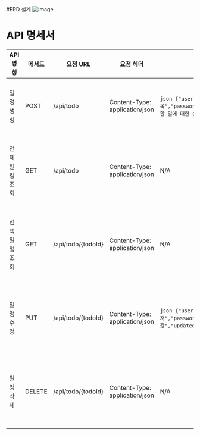 #ERD 설계
![image](https://github.com/user-attachments/assets/3463fef3-32c0-47e5-a002-c080fa307e03)

# API 명세서

| API 명칭   | 메서드    | 요청 URL             | 요청 헤더                          | 요청 본문                                                                                                                                         | 응답 코드 | 설명          | 응답 본문                                                                                                                                                |
|----------|--------|--------------------|--------------------------------|-----------------------------------------------------------------------------------------------------------------------------------------------|-------|-------------|------------------------------------------------------------------------------------------------------------------------------------------------------|
| 일정 생성    | POST   | /api/todo          | Content-Type: application/json | ```json {"username":"testuser","title":"할 일 제목","password":"securePassword123","description":"이 할 일에 대한 설명입니다.","createdAt":"2024-10-03"} ``` | 201   | 일정 생성 성공    | ```json {"id":1,"username":"testuser","title":"할 일 제목","password":"securePassword123","description":"이 할 일에 대한 설명입니다.","createdAt":"2024-10-03"} ``` |
| 전체 일정 조회 | GET    | /api/todo          | Content-Type: application/json | N/A                                                                                                                                           | 200   | 전체 일정 조회 성공 | ```json [ { "id": 1, "username": "testuser", "email": "test@example.com" } ... ] ```                                                                 |
| 선택 일정 조회 | GET    | /api/todo/{todoId} | Content-Type: application/json | N/A                                                                                                                                           | 200   | 선택 일정 조회 성공 | ```json {"id":1,"username":"testuser","title":"할 일 제목","password":"securePassword123","description":"이 할 일에 대한 설명입니다.","createdAt":"2024-10-03"} ``` |
| 일정 수정    | PUT    | /api/todo/{todoId} | Content-Type: application/json | ```json {"username":"수정된 유저","password":"1234","description":"수정된 값","updatedAt":"2024-10-04"}```                                             | 204   | 선택 일정 수정 성공 | N/A                                                                                                                                                  |
| 일정 삭제    | DELETE | /api/todo/{todoId} | Content-Type: application/json | N/A                                                                                                                                           | 204   | 선택 일정 삭제 성공 | N/A                                                                                                                                                  |

